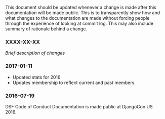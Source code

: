 This document should be updated whenever a change is made after this
documentation will be made public. This is to transparently show how and what
changes to the documentation are made without forcing people through the
experience of looking at commit log. This may also include summary of rationale
behind a change. 

### XXXX-XX-XX

*Brief description of changes*

### 2017-01-11

- Updated stats for 2016
- Updates membership to reflect current and past members.

### 2016-07-19

DSF Code of Conduct Documentation is made public at DjangoCon US 2016.
